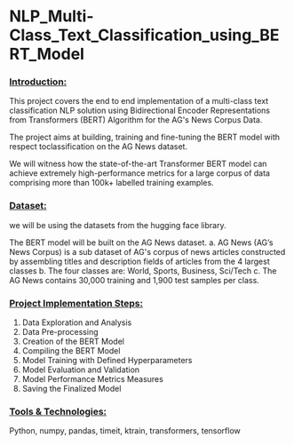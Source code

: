 # NLP_Multi-Class_Text_Classification_using_BERT_Model

<h3><b><u>Introduction:</u></b></h3>

This project covers the end to end implementation of a multi-class text classification NLP solution using Bidirectional Encoder Representations from Transformers (BERT) Algorithm for the AG's News Corpus Data.

The project aims at building, training and fine-tuning the BERT model with respect toclassification on the AG News dataset.

We will witness how the state-of-the-art Transformer BERT model can achieve extremely high-performance metrics for a large corpus of data comprising more than 100k+ labelled training examples.

<h3><b><u>Dataset:</u></b></h3>

we will be using the datasets from the hugging face library.

The BERT model will be built on the AG News dataset.
a. AG News (AG’s News Corpus) is a sub dataset of AG's corpus of news articles constructed by assembling titles and description fields of articles from the 4 largest classes
b. The four classes are: World, Sports, Business, Sci/Tech
c. The AG News contains 30,000 training and 1,900 test samples per class.

<h3><b><u>Project Implementation Steps:</u></b></h3>

1. Data Exploration and Analysis
2. Data Pre-processing
3. Creation of the BERT Model
4. Compiling the BERT Model
5. Model Training with Defined Hyperparameters
6. Model Evaluation and Validation
7. Model Performance Metrics Measures
8. Saving the Finalized Model

<h3><b><u>Tools & Technologies:</u></b></h3>

Python, numpy, pandas, timeit, ktrain, transformers, tensorflow
